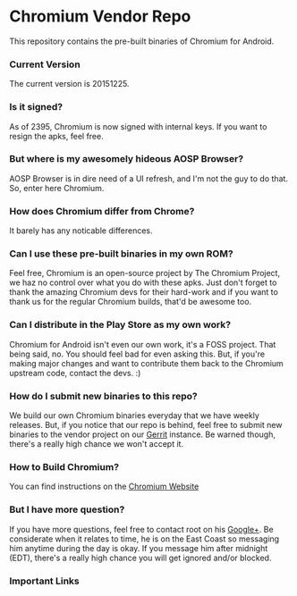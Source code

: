Chromium Vendor Repo
========

This repository contains the pre-built binaries of Chromium for Android.

### Current Version
The current version is 20151225.

### Is it signed?
As of 2395, Chromium is now signed with internal keys. If you want to resign the apks, feel free.

### But where is my awesomely hideous AOSP Browser?
AOSP Browser is in dire need of a UI refresh, and I'm not the guy to do that. So, enter here Chromium.

### How does Chromium differ from Chrome?
It barely has any noticable differences. 

### Can I use these pre-built binaries in my own ROM?
Feel free, Chromium is an open-source project by The Chromium Project, we haz no control over what you do with these apks. Just don't forget to thank the amazing Chromium devs for their hard-work and if you want to thank us for the regular Chromium builds, that'd be awesome too.

### Can I distribute in the Play Store as my own work?
Chromium for Android isn't even our own work, it's a FOSS project. That being said, no. You should feel bad for even asking this. But, if you're making major changes and want to contribute them back to the Chromium upstream code, contact the devs. :) 

### How do I submit new binaries to this repo?
We build our own Chromium binaries everyday that we have weekly releases. But, if you notice that our repo is behind, feel free to submit new binaries to the vendor project on our [Gerrit] instance. Be warned though, there's a really high chance we won't accept it.


### How to Build Chromium?
You can find instructions on the [Chromium Website]

### But I have more question?
If you have more questions, feel free to contact root on his [Google+]. Be considerate when it relates to time, he is on the East Coast so messaging him anytime during the day is okay. If you message him after midnight (EDT), there's a really high chance you will get ignored and/or blocked.

### Important Links
   [Gerrit]: <http://review.carbonrom.org/#/admin/projects/CarbonROM/android_vendor_chromium>
   [Chromium Website]: <https://www.chromium.org/developers/how-tos/android-build-instructions>
   [Google+]: <https://plus.google.com/+RyanNorrisNigee/posts>